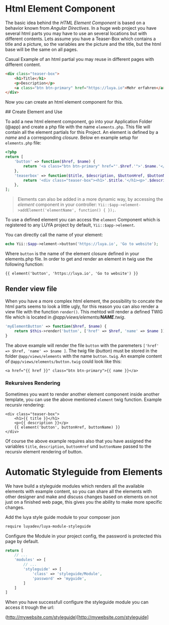 # Html Element Component

The basic idea behind the *HTML Element Component* is based on a behavior known from *Angular Directives*. In a huge web project you have several html parts you may have to use an several locations but with different contents. Lets assume you have a Teaser-Box which contains a title and a picture, so the variables are the picture and the title, but the html base will be the same on all pages.

Casual Example of an html partial you may reuse in different pages with different content.

```html
<div class="teaser-box">
    <h1>Title</h1>
    <p>Description</p>
    <a class="btn btn-primary" href="https://luya.io">Mehr erfahren</a>
</div>
```

Now you can create an html element component for this.


## Create Element and Use

To add a new html element component, go into your Application Folder (@app) and create a php file with the name `elements.php`. This file will contain all the element partials for this Project. An element is defined by a *name* and a corresponding *closure*. Below en example setup for `elements.php` file:

```php
<?php
return [
    'button' => function($href, $name) {
        return '<a class="btn btn-primary" href="'.$href.'">'.$name.'</a>';
    },
    'teaserbox' => function($title, $description, $buttonHref, $buttonName) {
        return '<div class="teaser-box"><h1>'.$title.'</h1><p>'.$description.'</p>'.$this->button($buttonHref, $buttonName).'</div>';
    },
];
```

> Elements can also be added in a more dynamic way, by accessing the *element* component in your controller:  `Yii::$app->element->addElement('elementName', function() { });`.

To use a defined element you can access the `element` Component which is registered to any LUYA project by default, `Yii::$app->element`.

You can directly call the name of your element:

```php
echo Yii::$app->element->button('https://luya.io', 'Go to website');
```

Where `button` is the name of the element closure defined in your elements.php file. In order to get and render an element in twig use the following function:

```
{{ element('button', 'https://luya.io', 'Go to website') }}
```

## Render view file


When you have a more complex html element, the possibility to concate the html parts seems to look a little ugly, for this reason you can also render a view file with the function `render()`. This mehtod will render a defined TWIG file which is located in *@app/views/elements/__NAME__.twig*.

```php
'myElementButton' => function($href, $name) {
    return $this->render('button', ['href' => $href, 'name' => $name ]);
}
```

The above example will render the file `button` with the paremeters `['href' => $href, 'name' => $name ]`. The twig file (*button*) must be stored in the folder `@app/views/elements` with the name `button.twig`. An example content of `@app/views/elements/button.twig` could look like this:

```
<a href="{{ href }}" class="btn btn-primary">{{ name }}</a>
```

### Rekursives Rendering

Sometimes you want to render another element component inside another template, you can use the above mentioned `element` twig function. Example recursiv rendering:

```
<div class="teaser-box">
    <h1>{{ title }}</h1>
    <p>{{ description }}</p>
    {{ element('button', buttonHref, buttonName) }}
</div>
```

Of course the above example requires also that you have assigned the variables `title`, `description`, `buttonHref` und `buttonName` passed to the recursiv element rendering of button.

# Automatic Styleguide from Elements 

We have build a styleguide modules which renders all the available elements with example content, so you can share all the elements with other designer and make and discuss changes based on elements on not just on a finished web page, this gives you the ability to make more specific changes.

Add the luya style guide module to your composer json

```sh
require luyadev/luya-module-styleguide
```

Configure the Module in your project config, the password is protected this page by default.

```php
return [
    // ...
    'modules' => [
        // ...
        'styleguide' => [
            'class' => 'styleguide/Module',
            'password' => 'myguide',
        ]
    ]
]
```

When you have successfull configure the styleguide module you can access it trough the url:

(http://mywebsite.com/styleguide)[http://mywebsite.com/styleguide]